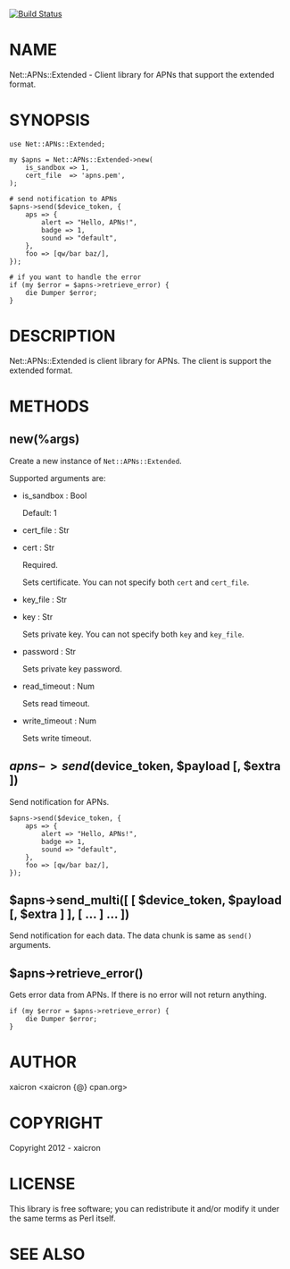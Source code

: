 [![Build Status](https://travis-ci.org/xaicron/p5-Net-APNs-Extended.svg?branch=master)](https://travis-ci.org/xaicron/p5-Net-APNs-Extended)
# NAME

Net::APNs::Extended - Client library for APNs that support the extended format.

# SYNOPSIS

    use Net::APNs::Extended;

    my $apns = Net::APNs::Extended->new(
        is_sandbox => 1,
        cert_file  => 'apns.pem',
    );

    # send notification to APNs
    $apns->send($device_token, {
        aps => {
            alert => "Hello, APNs!",
            badge => 1,
            sound => "default",
        },
        foo => [qw/bar baz/],
    });

    # if you want to handle the error
    if (my $error = $apns->retrieve_error) {
        die Dumper $error;
    }

# DESCRIPTION

Net::APNs::Extended is client library for APNs. The client is support the extended format.

# METHODS

## new(%args)

Create a new instance of `Net::APNs::Extended`.

Supported arguments are:

- is\_sandbox : Bool

    Default: 1

- cert\_file : Str
- cert : Str

    Required.

    Sets certificate. You can not specify both `cert` and `cert_file`.

- key\_file : Str
- key : Str

    Sets private key. You can not specify both `key` and `key_file`.

- password : Str

    Sets private key password.

- read\_timeout : Num

    Sets read timeout.

- write\_timeout : Num

    Sets write timeout.

## $apns->send($device\_token, $payload \[, $extra \])

Send notification for APNs.

    $apns->send($device_token, {
        aps => {
            alert => "Hello, APNs!",
            badge => 1,
            sound => "default",
        },
        foo => [qw/bar baz/],
    });

## $apns->send\_multi(\[ \[ $device\_token, $payload \[, $extra \] \], \[ ... \] ... \])

Send notification for each data. The data chunk is same as `send()` arguments.

## $apns->retrieve\_error()

Gets error data from APNs. If there is no error will not return anything.

    if (my $error = $apns->retrieve_error) {
        die Dumper $error;
    }

# AUTHOR

xaicron <xaicron {@} cpan.org>

# COPYRIGHT

Copyright 2012 - xaicron

# LICENSE

This library is free software; you can redistribute it and/or modify
it under the same terms as Perl itself.

# SEE ALSO
